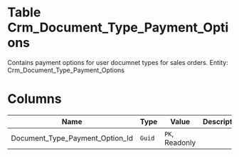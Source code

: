 # Table Crm_Document_Type_Payment_Options

Contains payment options for user documnet types for sales orders. Entity: Crm_Document_Type_Payment_Options

# Columns

| Name | Type | Value | Description |
| - | - | - | --- |
|Document_Type_Payment_Option_Id|`Guid`|`PK`, Readonly||
